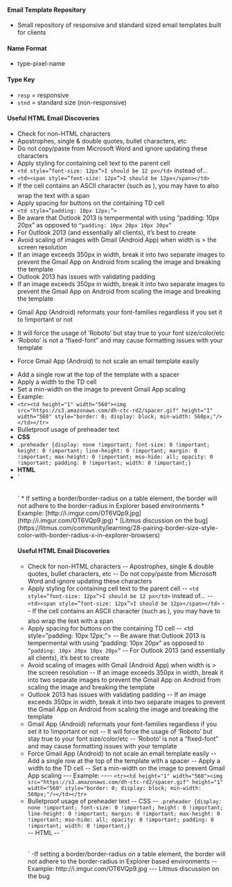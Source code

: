 #### Email Template Repository
* Small repository of responsive and standard sized email templates built for clients

#### Name Format
* type-pixel-name

#### Type Key
* `resp` = responsive
* `stnd` = standard size (non-responsive)

#### Useful HTML Email Discoveries
* Check for non-HTML characters
 * Apostrophes, single & double quotes, bullet characters, etc
 * Do not copy/paste from Microsoft Word and ignore updating these characters
* Apply styling for containing cell text to the parent cell
 * `<td style=”font-size: 12px”>I should be 12 px</td>` instead of…
 * `<td><span style=”font-size: 12px”>I should be 12px</span></td>`
 * If the cell contains an ASCII character (such as &#149;), you may have to also wrap the text with a span
* Apply spacing for buttons on the containing TD cell
 * `<td style=”padding: 10px 12px;”>`
 * Be aware that Outlook 2013 is tempermental with using “padding: 10px 20px” as opposed to `“padding: 10px 20px 10px 20px”`
 * For Outlook 2013 (and essentially all clients), it’s best to create 
* Avoid scaling of images with Gmail (Android App) when width is > the screen resolution
 * If an image exceeds 350px in width, break it into two separate images to prevent the Gmail App on Android from scaling the image and breaking the template
* Outlook 2013 has issues with validating padding 
 * If an image exceeds 350px in width, break it into two separate images to prevent the Gmail App on Android from scaling the image and breaking the template
- Gmail App (Android) reformats your font-families regardless if you set it to !important or not
 * It will force the usage of ‘Roboto’ but stay true to your font size/color/etc
 * ‘Roboto’ is not a “fixed-font” and may cause formatting issues with your template
- Force Gmail App (Android) to not scale an email template easily
 * Add a single row at the top of the template with a spacer
 * Apply a width to the TD cell
 * Set a min-width on the image to prevent Gmail App scaling
  * Example:
   * `<tr><td height="1" width="560"><img src="https://s3.amazonaws.com/dh-ctc-rd2/spacer.gif" height="1" width="560" style="border: 0; display: block; min-width: 560px;"/></td></tr>`
* Bulletproof usage of preheader text
 * **CSS**
 * `.preheader {display: none !important; font-size: 0 !important; height: 0 !important; line-height: 0 !important; margin: 0 !important; max-height: 0 !important; mso-hide: all; opacity: 0 !important; padding: 0 !important; width: 0 !important;}`
 * **HTML**
 * `<table align="center" border="0" cellpadding="0" cellspacing="0" height="0" width="0" style="border: 0; height: 0; mso-hide: all; width: 0;">
  <tr>
    <td border="0" height="0" width="0" style="border: 0; height: 0; mso-hide: all; width: 0;">
      <span class="preheader" style="display: none !important; font-size: 0 !important; height: 0 !important; line-height: 0 !important; margin: 0 !important; max-height: 0 !important; mso-hide: all !important; opacity: 0 !important; padding: 0 !important; width: 0 !important;">Find top rated classes and degree programs in your area today. Our team reviews thousands of programs to find the best match for you.</span>
    </td>
  </tr>
</table>`
* If setting a border/border-radius on a table element, the border will not adhere to the border-radius in Explorer based environments
 * Example: [http://i.imgur.com/OT6VQp9.jpg](http://i.imgur.com/OT6VQp9.jpg)
  * [Litmus discussion on the bug](https://litmus.com/community/learning/28-pairing-border-size-style-color-with-border-radius-x-in-explorer-browsers)


#### Useful HTML Email Discoveries
- Check for non-HTML characters
-- Apostrophes, single & double quotes, bullet characters, etc
-- Do not copy/paste from Microsoft Word and ignore updating these characters
- Apply styling for containing cell text to the parent cell
-- `<td style=”font-size: 12px”>I should be 12 px</td>` instead of…
-- `<td><span style=”font-size: 12px”>I should be 12px</span></td>`
-- If the cell contains an ASCII character (such as &#149;), you may have to also wrap the text with a span
- Apply spacing for buttons on the containing TD cell
-- <td style=”padding: 10px 12px;”>
-- Be aware that Outlook 2013 is tempermental with using “padding: 10px 20px” as opposed to `“padding: 10px 20px 10px 20px”`
-- For Outlook 2013 (and essentially all clients), it’s best to create 
- Avoid scaling of images with Gmail (Android App) when width is > the screen resolution
-- If an image exceeds 350px in width, break it into two separate images to prevent the Gmail App on Android from scaling the image and breaking the template
- Outlook 2013 has issues with validating padding 
-- If an image exceeds 350px in width, break it into two separate images to prevent the Gmail App on Android from scaling the image and breaking the template
- Gmail App (Android) reformats your font-families regardless if you set it to !important or not
-- It will force the usage of ‘Roboto’ but stay true to your font size/color/etc
-- ‘Roboto’ is not a “fixed-font” and may cause formatting issues with your template
- Force Gmail App (Android) to not scale an email template easily
-- Add a single row at the top of the template with a spacer
-- Apply a width to the TD cell
-- Set a min-width on the image to prevent Gmail App scaling
--- Example:
---- `<tr><td height="1" width="560"><img src="https://s3.amazonaws.com/dh-ctc-rd2/spacer.gif" height="1" width="560" style="border: 0; display: block; min-width: 560px;"/></td></tr>`
- Bulletproof usage of preheader text
-- CSS
-- `.preheader {display: none !important; font-size: 0 !important; height: 0 !important; line-height: 0 !important; margin: 0 !important; max-height: 0 !important; mso-hide: all; opacity: 0 !important; padding: 0 !important; width: 0 !important;}`		
-- HTML
-- `<table align="center" border="0" cellpadding="0" cellspacing="0" height="0" width="0" style="border: 0; height: 0; mso-hide: all; width: 0;">
  <tr>
    <td border="0" height="0" width="0" style="border: 0; height: 0; mso-hide: all; width: 0;">
      <span class="preheader" style="display: none !important; font-size: 0 !important; height: 0 !important; line-height: 0 !important; margin: 0 !important; max-height: 0 !important; mso-hide: all !important; opacity: 0 !important; padding: 0 !important; width: 0 !important;">Find top rated classes and degree programs in your area today. Our team reviews thousands of programs to find the best match for you.</span>
    </td>
  </tr>
</table>`
-If setting a border/border-radius on a table element, the border will not adhere to the border-radius in Explorer based environments
-- Example: http://i.imgur.com/OT6VQp9.jpg
--- Litmus discussion on the bug


